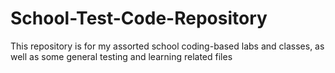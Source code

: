 # School-Test-Code-Repository
This repository is for my assorted school coding-based labs and classes, as well as some general testing and learning related files
